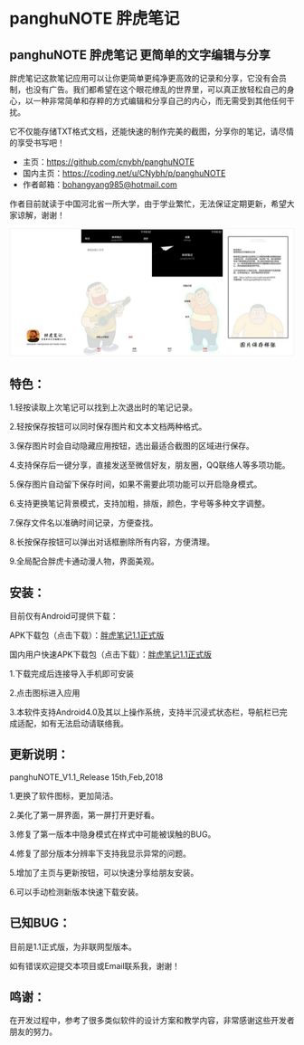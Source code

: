 # panghuNOTE 胖虎笔记
panghuNOTE 胖虎笔记 更简单的文字编辑与分享
----------------------------------------

胖虎笔记这款笔记应用可以让你更简单更纯净更高效的记录和分享，它没有会员制，也没有广告。我们都希望在这个眼花缭乱的世界里，可以真正放轻松自己的身心，以一种非常简单和存粹的方式编辑和分享自己的内心，而无需受到其他任何干扰。

它不仅能存储TXT格式文档，还能快速的制作完美的截图，分享你的笔记，请尽情的享受书写吧！

* 主页：https://github.com/cnybh/panghuNOTE   
* 国内主页：https://coding.net/u/CNybh/p/panghuNOTE
* 作者邮箱：bohangyang985@hotmail.com

作者目前就读于中国河北省一所大学，由于学业繁忙，无法保证定期更新，希望大家谅解，谢谢！

![image](https://github.com/cnybh/panghuNOTE/raw/master/view.png)

 特色：
------

1.轻按读取上次笔记可以找到上次退出时的笔记记录。

2.轻按保存按钮可以同时保存图片和文本文档两种格式。

3.保存图片时会自动隐藏应用按钮，选出最适合截图的区域进行保存。

4.支持保存后一键分享，直接发送至微信好友，朋友圈，QQ联络人等多项功能。

5.保存图片自动留下保存时间，如果不需要此项功能可以开启隐身模式。

6.支持更换笔记背景模式，支持加粗，排版，颜色，字号等多种文字调整。

7.保存文件名以准确时间记录，方便查找。

8.长按保存按钮可以弹出对话框删除所有内容，方便清理。

9.全局配合胖虎卡通动漫人物，界面美观。

 安装：
------
 
 目前仅有Android可提供下载：
 
APK下载包（点击下载）：[胖虎笔记1.1正式版](https://github.com/cnybh/panghuNOTE/raw/master/%E8%83%96%E8%99%8E%E7%AC%94%E8%AE%B01.1%E6%AD%A3%E5%BC%8F%E7%89%88.apk)
 
 国内用户快速APK下载包（点击下载）：[胖虎笔记1.1正式版](https://coding.net/u/CNybh/p/panghuNOTE/git/raw/master/%25E8%2583%2596%25E8%2599%258E%25E7%25AC%2594%25E8%25AE%25B01.1%25E6%25AD%25A3%25E5%25BC%258F%25E7%2589%2588.apk)
 
 1.下载完成后连接导入手机即可安装
 
 2.点击图标进入应用
 
 3.本软件支持Android4.0及其以上操作系统，支持半沉浸式状态栏，导航栏已完成适配，如有无法启动请联络我。
 
 更新说明：
------

panghuNOTE_V1.1_Release 15th,Feb,2018

1.更换了软件图标，更加简洁。

2.美化了第一屏界面，第一屏打开更好看。

3.修复了第一版本中隐身模式在样式中可能被误触的BUG。

4.修复了部分版本分辨率下支持我显示异常的问题。

5.增加了主页与更新按钮，可以快速分享给朋友安装。

6.可以手动检测新版本快速下载安装。
 
 已知BUG：
---------
 目前是1.1正式版，为非联网型版本。
 
 如有错误欢迎提交本项目或Email联系我，谢谢！
 
 鸣谢：
-------
 在开发过程中，参考了很多类似软件的设计方案和教学内容，非常感谢这些开发者朋友的努力。
 
 
